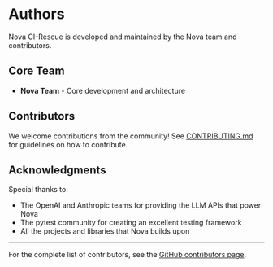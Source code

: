 # Authors

Nova CI-Rescue is developed and maintained by the Nova team and contributors.

## Core Team

- **Nova Team** - Core development and architecture

## Contributors

We welcome contributions from the community! See [CONTRIBUTING.md](CONTRIBUTING.md) for guidelines on how to contribute.

## Acknowledgments

Special thanks to:

- The OpenAI and Anthropic teams for providing the LLM APIs that power Nova
- The pytest community for creating an excellent testing framework
- All the projects and libraries that Nova builds upon

---

For the complete list of contributors, see the [GitHub contributors page](https://github.com/nova-solve/ci-auto-rescue/graphs/contributors).

